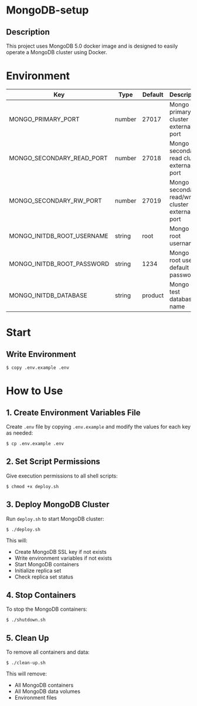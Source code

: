 # MongoDB-setup

## Description
This project uses MongoDB 5.0 docker image and is designed to easily operate a MongoDB cluster using Docker.

# Environment
|Key| Type   | Default                                             | Description |
|---|--------|-----------------------------------------------------|-------------|
|MONGO_PRIMARY_PORT| number | 27017                                               |Mongo db primary cluster external port|
|MONGO_SECONDARY_READ_PORT| number |27018| Mongo db secondary read cluster external port       |
|MONGO_SECONDARY_RW_PORT| number | 27019  | Mongo db secondary read/write cluster external port |
|MONGO_INITDB_ROOT_USERNAME| string | root   |Mongo db root username|
|MONGO_INITDB_ROOT_PASSWORD|string|1234|Mongo db root user default password|
|MONGO_INITDB_DATABASE|string|product|Mongo db test database name|

# Start
## Write Environment
```shell
$ copy .env.example .env
```

# How to Use

## 1. Create Environment Variables File
Create `.env` file by copying `.env.example` and modify the values for each key as needed:

```shell
$ cp .env.example .env
```

## 2. Set Script Permissions 
Give execution permissions to all shell scripts:

```shell
$ chmod +x deploy.sh
```

## 3. Deploy MongoDB Cluster
Run `deploy.sh` to start MongoDB cluster:

```shell
$ ./deploy.sh
```

This will:
- Create MongoDB SSL key if not exists
- Write environment variables if not exists
- Start MongoDB containers
- Initialize replica set
- Check replica set status

## 4. Stop Containers
To stop the MongoDB containers:

```shell
$ ./shutdown.sh
```

## 5. Clean Up
To remove all containers and data:

```shell
$ ./clean-up.sh
```

This will remove:
- All MongoDB containers
- All MongoDB data volumes
- Environment files